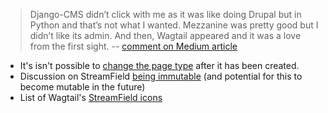 > Django-CMS didn’t click with me as it was like doing Drupal but in Python and that’s not what I wanted. Mezzanine was pretty good but I didn’t like its admin. And then, Wagtail appeared and it was a love from the first sight.
-- [comment on Medium article](https://medium.com/@timonweb/hi-kevin-thank-you-for-sharing-your-experience-e5bec64a6635)

- It's isn't possible to [change the page type](https://stackoverflow.com/questions/46736274/changing-page-type-via-wagtail-admin) after it has been created.
- Discussion on StreamField [being immutable](https://stackoverflow.com/questions/40612658/add-modify-blocks-value-in-wagtail-streamfield-from-shell) (and potential for this to become mutable in the future)
- List of Wagtail's [StreamField icons](https://thegrouchy.dev/general/2015/12/06/wagtail-streamfield-icons.html)
